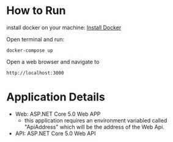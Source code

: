 # How to Run

install docker on your machine: [Install Docker](https://docs.docker.com/engine/install/)


Open terminal and run:
```
docker-compose up
```

Open a web browser and navigate to 
```
http://localhost:3000
```


# Application Details

- Web: ASP.NET Core 5.0 Web APP
  - this application requires an environment variabled called "ApiAddress" which will be the address of the Web Api.
- API: ASP.NET Core 5.0 Web API

